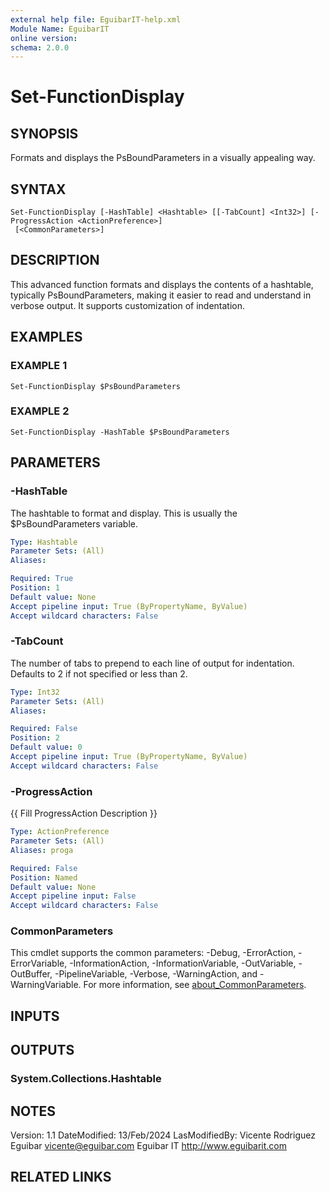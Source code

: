 ```yaml
---
external help file: EguibarIT-help.xml
Module Name: EguibarIT
online version:
schema: 2.0.0
---
```


# Set-FunctionDisplay

## SYNOPSIS
Formats and displays the PsBoundParameters in a visually appealing way.

## SYNTAX

```
Set-FunctionDisplay [-HashTable] <Hashtable> [[-TabCount] <Int32>] [-ProgressAction <ActionPreference>]
 [<CommonParameters>]
```

## DESCRIPTION
This advanced function formats and displays the contents of a hashtable, typically PsBoundParameters,
making it easier to read and understand in verbose output.
It supports customization of indentation.

## EXAMPLES

### EXAMPLE 1
```
Set-FunctionDisplay $PsBoundParameters
```

### EXAMPLE 2
```
Set-FunctionDisplay -HashTable $PsBoundParameters
```

## PARAMETERS

### -HashTable
The hashtable to format and display.
This is usually the $PsBoundParameters variable.

```yaml
Type: Hashtable
Parameter Sets: (All)
Aliases:

Required: True
Position: 1
Default value: None
Accept pipeline input: True (ByPropertyName, ByValue)
Accept wildcard characters: False
```

### -TabCount
The number of tabs to prepend to each line of output for indentation.
Defaults to 2 if not specified or less than 2.

```yaml
Type: Int32
Parameter Sets: (All)
Aliases:

Required: False
Position: 2
Default value: 0
Accept pipeline input: True (ByPropertyName, ByValue)
Accept wildcard characters: False
```

### -ProgressAction
{{ Fill ProgressAction Description }}

```yaml
Type: ActionPreference
Parameter Sets: (All)
Aliases: proga

Required: False
Position: Named
Default value: None
Accept pipeline input: False
Accept wildcard characters: False
```

### CommonParameters
This cmdlet supports the common parameters: -Debug, -ErrorAction, -ErrorVariable, -InformationAction, -InformationVariable, -OutVariable, -OutBuffer, -PipelineVariable, -Verbose, -WarningAction, and -WarningVariable. For more information, see [about_CommonParameters](http://go.microsoft.com/fwlink/?LinkID=113216).

## INPUTS

## OUTPUTS

### System.Collections.Hashtable
## NOTES
Version:         1.1
DateModified:    13/Feb/2024
LasModifiedBy:   Vicente Rodriguez Eguibar
    vicente@eguibar.com
    Eguibar IT
    http://www.eguibarit.com

## RELATED LINKS
